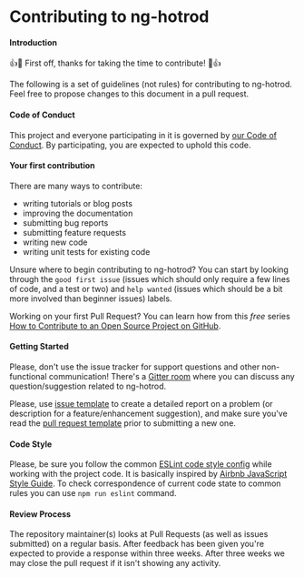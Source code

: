 # Contributing to ng-hotrod

#### Introduction

:+1::tada: First off, thanks for taking the time to contribute! :tada::+1:

The following is a set of guidelines (not rules) for contributing to ng-hotrod. Feel free to propose changes to this document in a pull request.

#### Code of Conduct

This project and everyone participating in it is governed by [our Code of Conduct](https://github.com/loenko/ng-hotrod/blob/master/CODE_OF_CONDUCT.md). By participating, you are expected to uphold this code.

#### Your first contribution

There are many ways to contribute: 
* writing tutorials or blog posts
* improving the documentation
* submitting bug reports 
* submitting feature requests 
* writing new code
* writing unit tests for existing code

Unsure where to begin contributing to ng-hotrod? You can start by looking through the `good first issue` (issues which should only require a few lines of code, and a test or two) and `help wanted` (issues which should be a bit more involved than beginner issues) labels.

Working on your first Pull Request? You can learn how from this *free* series [How to Contribute to an Open Source Project on GitHub](https://egghead.io/series/how-to-contribute-to-an-open-source-project-on-github).

#### Getting Started
Please, don't use the issue tracker for support questions and other non-functional communication! There's a [Gitter room](https://gitter.im/ng-hotrod/Lobby) where you can discuss any question/suggestion related to ng-hotrod.

Please, use [issue template](https://github.com/loenko/ng-hotrod/blob/master/.github/ISSUE_TEMPLATE.md) to create a detailed report on a problem (or description for a feature/enhancement suggestion), and make sure you've read the [pull request template](https://github.com/loenko/ng-hotrod/blob/master/.github/PULL_REQUEST_TEMPLATE.md) prior to submitting a new one.

#### Code Style
Please, be sure you follow the common [ESLint code style config](https://github.com/loenko/ng-hotrod/blob/master/.eslintrc) while working with the project code. It is basically inspired by [Airbnb JavaScript Style Guide](https://github.com/airbnb/javascript). To check correspondence of current code state to common rules you can use `npm run eslint` command.

#### Review Process
The repository maintainer(s) looks at Pull Requests (as well as issues submitted) on a regular basis. After feedback has been given you're expected to provide a response within three weeks. After three weeks we may close the pull request if it isn't showing any activity.
